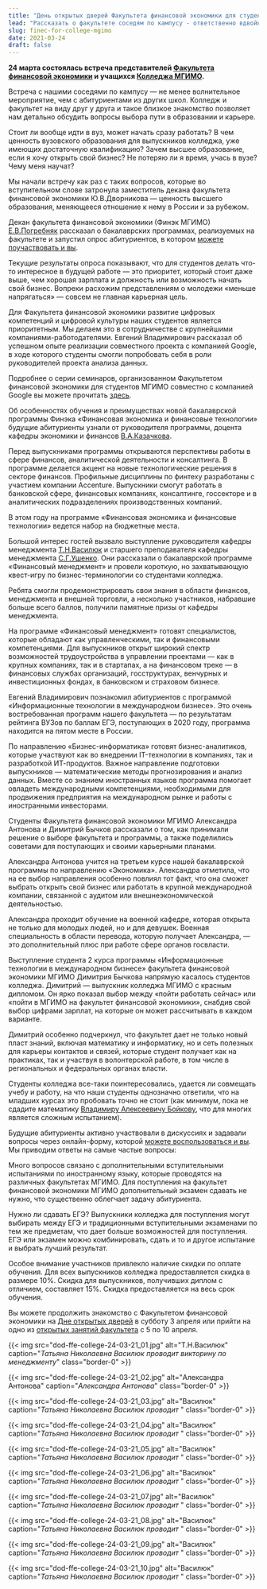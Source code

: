 ```yaml
---
title: "День открытых дверей Факультета финансовой экономики для студентов Колледжа МГИМО"
lead: "Рассказать о факультете соседям по кампусу - ответственно вдвойне!"
slug: finec-for-college-mgimo
date: 2021-03-24
draft: false
---
```


**24 марта состоялась встреча представителей [Факультета финансовой экономики](https://odin.mgimo.ru/fakultet-finansovoj-ekonomiki) и учащихся [Колледжа МГИМО](https://college.mgimo.ru/).**

Встреча с нашими соседями по кампусу — не менее волнительное мероприятие, чем с абитуриентами из других школ. Колледж и факультет на виду друг у друга и такое близкое знакомство позволяет нам детально обсудить вопросы выбора пути в образовании и карьере.

Стоит ли вообще идти в вуз, может начать сразу работать? В чем ценность вузовского образования для выпускников колледжа, уже имеющих достаточную квалификацию? Зачем высшее образование, если я хочу открыть свой бизнес? Не потеряю ли я время, учась в вузе? Чему меня научат?

Мы начали встречу как раз с таких вопросов, которые во вступительном слове затронула заместитель декана факультета финансовой экономики Ю.В.Дворникова — ценность высшего образования, меняющееся отношение к нему в России и за рубежом.

Декан факультета финансовой экономики (Финэк МГИМО) [Е.В.Погребняк](https://mgimo.ru/people/pogrebnyak/) рассказал о бакалаврских программах, реализуемых на факультете и запустил опрос абитуриентов, в котором [можете поучаствовать и вы](https://docs.google.com/forms/d/e/1FAIpQLScoANF8BQzLt3XDirx9o7mpdCe-7_ovcnZDeUvszyXycnC7ZQ/viewform).

Текущие результаты опроса показывают, что для студентов делать что-то интересное в будущей работе — это приоритет, который стоит даже выше, чем хорошая зарплата и должность или возможность начать свой бизнес. Вопреки расхожим представлениям о молодежи «меньше напрягаться» — совсем не главная карьерная цель.

Для Факультета финансовой экономики развитие цифровых компетенций и цифровой культуры наших студентов является приоритетным. Мы делаем это в сотрудничестве с крупнейшими компаниями-работодателями. Евгений Владимирович рассказал об успешном опыте реализации совместного проекта с компанией Google, в ходе которого студенты смогли попробовать себя в роли руководителей проекта анализа данных.

Подробнее о серии семинаров, организованном Факультетом финансовой экономики для студентов МГИМО совместно с компанией Google вы можете прочитать [здесь](https://mgimo.ru/about/news/main/seminar-magiya-i-realnost-mashinnogo-obucheniya-finek-mgimo-i-google/).

Об особенностях обучения и преимуществах новой бакалаврской программы Финэка «Финансовая экономика и финансовые технологии» будущие абитуриенты узнали от руководителя программы, доцента кафедры экономики и финансов [В.А.Казачкова](https://mgimo.ru/people/kazachkov/).

Перед выпускниками программы открываются перспективы работы в сфере финансов, аналитической деятельности и консалтинга. В программе делается акцент на новые технологические решения в секторе финансов. Профильные дисциплины по финтеху разработаны с участием компании Accenture. Выпускники смогут работать в банковской сфере, финансовых компаниях, консалтинге, госсекторе и в аналитических подразделениях производственных компаний.

В этом году на программе «Финансовая экономика и финансовые технологии» ведется набор на бюджетные места.

Большой интерес гостей вызвало выступление руководителя кафедры менеджмента [Т.Н.Василюк](https://mgimo.ru/people/vasilyuk/) и старшего преподавателя кафедры менеджмента [С.Г.Ушенко](https://mgimo.ru/people/ushenko/). Они рассказали о бакалаврской программе «Финансовый менеджмент» и провели короткую, но захватывающую квест-игру по бизнес-терминологии со студентами колледжа.

Ребята смогли продемонстрировать свои знания в области финансов, менеджмента и внешней торговли, а несколько участников, набравшие больше всего баллов, получили памятные призы от кафедры менеджмента.

На программе «Финансовый менеджмент» готовят специалистов, которые обладают как управленческими, так и финансовыми компетенциями. Для выпускников открыт широкий спектр возможностей трудоустройства в управлении проектами — как в крупных компаниях, так и в стартапах, а на финансовом треке — в финансовых службах организаций, госструктурах, венчурных и инвестиционных фондах, в банковском и страховом бизнесе.

Евгений Владимирович познакомил абитуриентов с программой «Информационные технологии в международном бизнесе». Это очень востребованная программ нашего факультета — по результатам рейтинга ВУЗов по баллам ЕГЭ, поступающих в 2020 году, программа находится на пятом месте в России.

По направлению «Бизнес-информатика» готовят бизнес-аналитиков, которые участвуют как во внедрении IT-технологии в компаниях, так и разработкой ИТ-продуктов. Важное направление подготовки выпускников — математические методы прогнозирования и анализ данных. Вместе со знанием иностранных языков программа помогает овладеть международными компетенциями, необходимыми для продвижения предприятия на международном рынке и работы с иностранными инвесторами.

Студенты Факультета финансовой экономики МГИМО Александра Антонова и Димитрий Бычков рассказали о том, как принимали решение о выборе факультета и программы, а также поделились советами для поступающих и своими карьерными планами.

Александра Антонова учится на третьем курсе нашей бакалаврской программы по направлению «Экономика». Александра отметила, что на ее выбор направления особенно повлиял тот факт, что она сможет выбрать открыть свой бизнес или работать в крупной международной компании, связанной с аудитом или внешнеэкономической деятельностью.

Александра проходит обучение на военной кафедре, которая открыта не только для молодых людей, но и для девушек. Военная специальность в области перевода, которую получает Александра, — это дополнительный плюс при работе сфере органов госвласти.

Выступление студента 2 курса программы «Информационные технологии в международном бизнесе» факультета финансовой экономики МГИМО Димитрия Бычкова напрямую касалось студентов колледжа. Димитрий — выпускник колледжа МГИМО с красным дипломом. Он ярко показал выбор между «пойти работать сейчас» или «пойти в МГИМО на факультет финансовой экономики», снабдив свой выбор цифрами зарплат, на которые он может рассчитывать в каждом варианте.

Димитрий особенно подчеркнул, что факультет дает не только новый пласт знаний, включая математику и информатику, но и сеть полезных для карьеры контактов и связей, которые студент получает как на практиках, так и участвуя в волонтерской работе, в том числе в региональных и федеральных органах власти.

Студенты колледжа все-таки поинтересовались, удается ли совмещать учебу и работу, на что наши студенты однозначно ответили, что на младших курсах это пробовать точно не стоит (как минимум, пока не сдадите математику [Владимиру Алексеевичу Бойкову](https://mgimo.ru/people/boykov/), что для многих является сложным испытанием).

Будущие абитуриенты активно участвовали в дискуссиях и задавали вопросы через онлайн-форму, которой [можете воспользоваться и вы](https://docs.google.com/forms/d/e/1FAIpQLScoANF8BQzLt3XDirx9o7mpdCe-7_ovcnZDeUvszyXycnC7ZQ/viewform). Мы приводим ответы на самые частые вопросы:

Много вопросов связано с дополнительными вступительными испытаниями по иностранному языку, которые проводятся на различных факультетах МГИМО. Для поступления на факультет финансовой экономики МГИМО дополнительный экзамен сдавать не нужно, что существенно облегчает задачу абитуриента.

Нужно ли сдавать ЕГЭ? Выпускники колледжа для поступления могут выбирать между ЕГЭ и традиционными вступительными экзаменами по тем же предметам, что дает больше возможностей для поступления. ЕГЭ или экзамен можно комбинировать, сдать и то и другое испытание и выбрать лучший результат.

Особое внимание участников привлекло наличие скидки по оплате обучения. Для всех выпускников колледжа предоставляется скидка в размере 10%. Скидка для выпускников, получивших диплом с отличием, составляет 15%. Скидка предоставляется на весь срок обучения.

Вы можете продолжить знакомство с Факультетом финансовой экономики на [Дне открытых дверей](https://odin.mgimo.ru/news/4020-den-otkrytykh-dverej-fakulteta-finansovoj-ekonomiki-2) в субботу 3 апреля или прийти на одно из [открытых занятий факультета](https://odin.mgimo.ru/news/4032-nedelya-otkrytykh-zanyatij-fakulteta-finansovoj-ekonomiki) с 5 по 10 апреля.

{{< img src="dod-ffe-college-24-03-21_01.jpg" alt="Т.Н.Василюк" caption="<em>Татьяна Николаевна Василюк проводит викторину по менеджменту</em>" class="border-0" >}}

{{< img src="dod-ffe-college-24-03-21_02.jpg" alt="Александра Антонова" caption="<em>Александра Антонова</em>" class="border-0" >}}

{{< img src="dod-ffe-college-24-03-21_03.jpg" alt="Василюк" caption="<em>Татьяна Николаевна Василюк проводит </em>" class="border-0" >}}

{{< img src="dod-ffe-college-24-03-21_04.jpg" alt="Василюк" caption="<em>Татьяна Николаевна Василюк проводит </em>" class="border-0" >}}

{{< img src="dod-ffe-college-24-03-21_05.jpg" alt="Василюк" caption="<em>Татьяна Николаевна Василюк проводит </em>" class="border-0" >}}

{{< img src="dod-ffe-college-24-03-21_06.jpg" alt="Василюк" caption="<em>Татьяна Николаевна Василюк проводит </em>" class="border-0" >}}

{{< img src="dod-ffe-college-24-03-21_07.jpg" alt="Василюк" caption="<em>Татьяна Николаевна Василюк проводит </em>" class="border-0" >}}

{{< img src="dod-ffe-college-24-03-21_08.jpg" alt="Василюк" caption="<em>Татьяна Николаевна Василюк проводит </em>" class="border-0" >}}

{{< img src="dod-ffe-college-24-03-21_09.jpg" alt="Василюк" caption="<em>Татьяна Николаевна Василюк проводит </em>" class="border-0" >}}

{{< img src="dod-ffe-college-24-03-21_10.jpg" alt="Василюк" caption="<em>Татьяна Николаевна Василюк проводит </em>" class="border-0" >}}
